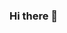### Hi there 👋

<!--
**1Neda1/1Neda1** is a ✨ _special_ ✨ repository because its `README.md` (this file) appears on your GitHub profile.

Here are some ideas to get you started:

## 🔭 I’m currently working on ...
## 🌱 I’m currently learning about machine learning in life sciences
## 📫 How to reach me: 
#Linkedin
#EMAIL
#Website
##⚡ Fun fact: I Love Puzzles
-->
